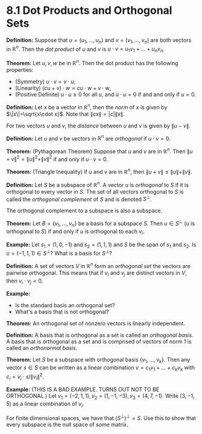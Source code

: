 # 8.1 Dot Products and Orthogonal Sets

**Definition:** Suppose that $u=(u_1,\ldots,u_n)$ and $v=(v_1,\ldots,v_n)$ are
both vectors in $\mathbb{R}^n$. Then the *dot product* of $u$ and $v$ is
$u\cdot v = u_1v_1+\ldots+u_nv_n$.

**Theorem:** Let $u,v,w$ be in $\mathbb{R}^n$. Then the dot product has the
following properties:

* (Symmetry) $u\cdot v = v\cdot u$,
* (Linearity) $(cu+v)\cdot w = cu\cdot w + v\cdot w$,
* (Positive Definite) $u\cdot u\geq 0$ for all $u$, and $u\cdot u=0$ if and and
  only if $u=0$.

**Definition:** Let $x$ be a vector in $\mathbb{R}^n$, then the *norm* of $x$
is given by $\|x\|=\sqrt{x\cdot x}$. Note that $\|cx\|=|c|\|x\|$. 

For two vectors $u$ and $v$, the *distance* between $u$ and $v$ is given by
$\|u-v\|$.

**Definition:** Let $u$ and $v$ be vectors in $\mathbb{R}^n$ are *orthogonal*
if $u\cdot v=0$.

**Theorem:** (Pythagorean Theorem) Suppose that $u$ and $v$ are in
$\mathbb{R}^n$. Then $\|u+v\|^2=\|u\|^2+\|v\|^2$ if and only if $u\cdot v=0$.

**Theorem:** (Triangle Inequality) If $u$ and $v$ are in $\mathbb{R}^n$, then
$\|u+v\|\leq \|u\|+\|v\|$.

**Definition:** Let $S$ be a subspace of $\mathbb{R}^n$. A vector $u$ is
*orthogonal* to $S$ if it is orthogonal to every vector in $S$. The set of all
vectors orthogonal to $S$ is called the *orthogonal complement* of $S$ and is
denoted $S^\perp$. 

The orthogonal complement to a subspace is also a subspace.

**Theorem:** Let $B=\{v_1,\ldots,v_n\}$ be a basis for a subspace $S$. Then
$u\in S^\perp$ ($u$ is orthogonal to $S$) if and only if $u$ is orthogonal to
each $v_i$.

**Example:** Let $s_1=(1,0,-1)$ and $s_2=(1,1,1)$ and $S$ be the span of $s_1$
and $s_2$. Is $u=(-1,1,1)\in S^\perp$? What is a basis for $S^\perp$?

**Definition:** A set of vectors $V$ in $\mathbb{R}^n$ form an *orthogonal set*
the vectors are pairwise orthogonal. This means that if $v_i$ and $v_j$ are
distinct vectors in $V$, then $v_i\cdot v_j=0$.

**Example:**

* Is the standard basis an orthogonal set?
* What's a basis that is not orthogonal?

**Theorem:** An orthogonal set of nonzero vectors is linearly independent.

**Definition:** A basis that is orthogonal as a set is called an *orthogonal
basis*. A basis that is orthogonal as a set and is comprised of vectors of norm
1 is called an *orthonormal basis*.

**Theorem:** Let $S$ be a subspace with orthogonal basis $\{v_1,\ldots,v_k\}$.
Then any vector $s\in S$ can be written as a linear combination
$v=c_1v_1+\ldots+c_kv_k$ with $c_i=v_i\cdot s/\|v_i\|^2$.

**Example:**
(THIS IS A BAD EXAMPLE. TURNS OUT NOT TO BE ORTHOGONAL.)
Let $v_1=(-2,1,1), v_2=(1,-1,-3), v_3=(4,7,-1)$. Write $(3,-1,5)$ as a linear
combination of $v_i$.

For finite dimensional spaces, we have that $(S^\perp)^\perp=S$. Use this to
show that every subspace is the null space of some matrix.

